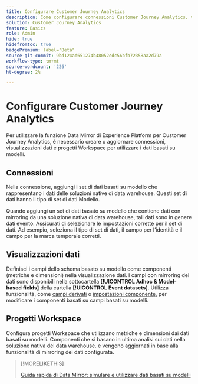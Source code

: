 ```yaml
---
title: Configurare Customer Journey Analytics
description: Come configurare connessioni Customer Journey Analytics, visualizzazioni dati e progetti per Experience Platform Data Mirror for Customer Journey Analytics
solution: Customer Journey Analytics
feature: Basics
role: Admin
hide: true
hidefromtoc: true
badgePremium: label="Beta"
source-git-commit: 9bd124ad651274b48052edc56bfb72358aa2d79a
workflow-type: tm+mt
source-wordcount: '226'
ht-degree: 2%

---
```



# Configurare Customer Journey Analytics

Per utilizzare la funzione Data Mirror di Experience Platform per Customer Journey Analytics, è necessario creare o aggiornare connessioni, visualizzazioni dati e progetti Workspace per utilizzare i dati basati su modelli.

## Connessioni

Nella connessione, aggiungi i set di dati basati su modello che rappresentano i dati delle soluzioni native di data warehouse. Questi set di dati hanno il tipo di set di dati Modello.

Quando aggiungi un set di dati basato su modello che contiene dati con mirroring da una soluzione nativa di data warehouse, tali dati sono in genere dati evento. Assicurati di selezionare le impostazioni corrette per il set di dati. Ad esempio, seleziona il tipo di set di dati, il campo per l’identità e il campo per la marca temporale corretti.


## Visualizzazioni dati

Definisci i campi dello schema basato su modello come componenti (metriche e dimensioni) nella visualizzazione dati. I campi con mirroring dei dati sono disponibili nella sottocartella **[!UICONTROL Adhoc & Model-based fields]** della cartella **[!UICONTROL Event datasets]**. Utilizza funzionalità, come [campi derivati](/help/data-views/derived-fields/derived-fields.md) o [impostazioni componente](/help/data-views/component-settings/overview.md), per modificare i componenti basati su campi basati su modelli.


## Progetti Workspace

Configura progetti Workspace che utilizzano metriche e dimensioni dai dati basati su modelli. Componenti che si basano in ultima analisi sui dati nella soluzione nativa del data warehouse. e vengono aggiornati in base alla funzionalità di mirroring dei dati configurata.

>[!MORELIKETHIS]
>
>[Guida rapida di Data Mirror: simulare e utilizzare dati basati su modelli](data-mirror.md)
>